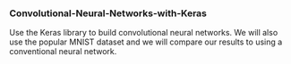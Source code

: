 ### Convolutional-Neural-Networks-with-Keras
Use the Keras library to build convolutional neural networks. We will also use the popular MNIST dataset and we will compare our results to using a conventional neural network.
